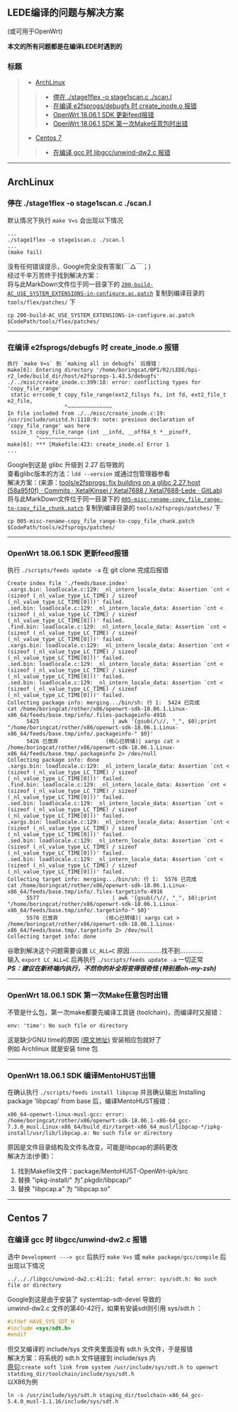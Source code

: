 ## LEDE编译的问题与解决方案
(或可用于OpenWrt)  

**本文的所有问题都是在编译LEDE时遇到的**  

### 标题
>+ [ArchLinux](#archlinux)
>>+ [停在 ./stage1flex -o stage1scan.c ./scan.l](#停在-stage1flex--o-stage1scanc-scanl)
>>+ [在编译 e2fsprogs/debugfs 时 create_inode.o 报错](#在编译-e2fsprogsdebugfs-时-create_inodeo-报错)
>>+ [OpenWrt 18.06.1 SDK 更新feed报错](#openwrt-18061-sdk-更新feed报错)
>>+ [OpenWrt 18.06.1 SDK 第一次Make任意包时出错](#openwrt-18061-sdk-第一次make任意包时出错)
>+ [Centos 7](#centos-7)
>>+ [在编译 gcc 时 libgcc/unwind-dw2.c 报错](#在编译-gcc-时-libgccunwind-dw2c-报错)
---

## ArchLinux
### **停在 ./stage1flex -o stage1scan.c ./scan.l**  
默认情况下执行 `make V=s` 会出现以下情况
```
...  
./stage1flex -o stage1scan.c ./scan.l  
...  
(make fail)
```
没有任何错误提示，Google完全没有答案(￣△￣；)  
经过千辛万苦终于找到解决方案：  
将与此MarkDown文件位于同一目录下的 [`200-build-AC_USE_SYSTEM_EXTENSIONS-in-configure.ac.patch`](200-build-AC_USE_SYSTEM_EXTENSIONS-in-configure.ac.patch) 复制到编译目录的 `tools/flex/patches/` 下  
``` shell
cp 200-build-AC_USE_SYSTEM_EXTENSIONS-in-configure.ac.patch $CodePath/tools/flex/patches/
```

---

### **在编译 e2fsprogs/debugfs 时 create_inode.o 报错**  
```
执行 `make V=s` 到 `making all in debugfs` 后报错：
make[6]: Entering directory '/home/boringcat/BPI/R2/LEDE/bpi-r2_lede/build_dir/host/e2fsprogs-1.43.5/debugfs'
./../misc/create_inode.c:399:18: error: conflicting types for 'copy_file_range'
 static errcode_t copy_file_range(ext2_filsys fs, int fd, ext2_file_t e2_file,
                  ^~~~~~~~~~~~~~~
In file included from ./../misc/create_inode.c:19:
/usr/include/unistd.h:1110:9: note: previous declaration of 'copy_file_range' was here
 ssize_t copy_file_range (int __infd, __off64_t *__pinoff,
         ^~~~~~~~~~~~~~~
make[6]: *** [Makefile:423: create_inode.o] Error 1
...
```
Google到这是 glibc 升级到 2.27 后导致的  
查看glibc版本的方法：`ldd --version` 或通过包管理器参看  
解决方案：(来源：[tools/e2fsprogs: fix building on a glibc 2.27 host (58a95f0f) · Commits · XetalKinsei / Xetal7688 / Xetal7688-Lede · GitLab](http://xetal.ddns.net:81/Kinsei/Xetal7688/Xetal7688-Lede/commit/58a95f0f8ff768b43d68eed2b6a786e0f40f723b))  
将与此MarkDown文件位于同一目录下的 [`005-misc-rename-copy_file_range-to-copy_file_chunk.patch`](005-misc-rename-copy_file_range-to-copy_file_chunk.patch) 复制到编译目录的 `tools/e2fsprogs/patches/` 下  
``` shell
cp 005-misc-rename-copy_file_range-to-copy_file_chunk.patch $CodePath/tools/e2fsprogs/patches/
```  

---

### **OpenWrt 18.06.1 SDK 更新feed报错**  
执行 `./scripts/feeds update -a` 在 git clone 完成后报错
``` shell
Create index file './feeds/base.index' 
.xargs.bin: loadlocale.c:129: _nl_intern_locale_data: Assertion `cnt < (sizeof (_nl_value_type_LC_TIME) / sizeof (_nl_value_type_LC_TIME[0]))' failed.
.sed.bin: loadlocale.c:129: _nl_intern_locale_data: Assertion `cnt < (sizeof (_nl_value_type_LC_TIME) / sizeof (_nl_value_type_LC_TIME[0]))' failed.
.find.bin: loadlocale.c:129: _nl_intern_locale_data: Assertion `cnt < (sizeof (_nl_value_type_LC_TIME) / sizeof (_nl_value_type_LC_TIME[0]))' failed.
.xargs.bin: loadlocale.c:129: _nl_intern_locale_data: Assertion `cnt < (sizeof (_nl_value_type_LC_TIME) / sizeof (_nl_value_type_LC_TIME[0]))' failed.
.sed.bin: loadlocale.c:129: _nl_intern_locale_data: Assertion `cnt < (sizeof (_nl_value_type_LC_TIME) / sizeof (_nl_value_type_LC_TIME[0]))' failed.
.sed.bin: loadlocale.c:129: _nl_intern_locale_data: Assertion `cnt < (sizeof (_nl_value_type_LC_TIME) / sizeof (_nl_value_type_LC_TIME[0]))' failed.
Collecting package info: merging.../bin/sh: 行 1:  5424 已完成               cat /home/boringcat/rother/x86/openwrt-sdk-18.06.1.Linux-x86_64/feeds/base.tmp/info/.files-packageinfo-4916
      5425                       | awk '{gsub(/\//, "_", $0);print "/home/boringcat/rother/x86/openwrt-sdk-18.06.1.Linux-x86_64/feeds/base.tmp/info/.packageinfo-" $0}'
      5426 已放弃               (核心已转储)| xargs cat > /home/boringcat/rother/x86/openwrt-sdk-18.06.1.Linux-x86_64/feeds/base.tmp/.packageinfo 2> /dev/null
Collecting package info: done
.xargs.bin: loadlocale.c:129: _nl_intern_locale_data: Assertion `cnt < (sizeof (_nl_value_type_LC_TIME) / sizeof (_nl_value_type_LC_TIME[0]))' failed.
.find.bin: loadlocale.c:129: _nl_intern_locale_data: Assertion `cnt < (sizeof (_nl_value_type_LC_TIME) / sizeof (_nl_value_type_LC_TIME[0]))' failed.
.sed.bin: loadlocale.c:129: _nl_intern_locale_data: Assertion `cnt < (sizeof (_nl_value_type_LC_TIME) / sizeof (_nl_value_type_LC_TIME[0]))' failed.
.xargs.bin: loadlocale.c:129: _nl_intern_locale_data: Assertion `cnt < (sizeof (_nl_value_type_LC_TIME) / sizeof (_nl_value_type_LC_TIME[0]))' failed.
.sed.bin: loadlocale.c:129: _nl_intern_locale_data: Assertion `cnt < (sizeof (_nl_value_type_LC_TIME) / sizeof (_nl_value_type_LC_TIME[0]))' failed.
.sed.bin: loadlocale.c:129: _nl_intern_locale_data: Assertion `cnt < (sizeof (_nl_value_type_LC_TIME) / sizeof (_nl_value_type_LC_TIME[0]))' failed.
Collecting target info: merging.../bin/sh: 行 1:  5576 已完成               cat /home/boringcat/rother/x86/openwrt-sdk-18.06.1.Linux-x86_64/feeds/base.tmp/info/.files-targetinfo-4916
      5577                       | awk '{gsub(/\//, "_", $0);print "/home/boringcat/rother/x86/openwrt-sdk-18.06.1.Linux-x86_64/feeds/base.tmp/info/.targetinfo-" $0}'
      5578 已放弃               (核心已转储)| xargs cat > /home/boringcat/rother/x86/openwrt-sdk-18.06.1.Linux-x86_64/feeds/base.tmp/.targetinfo 2> /dev/null
Collecting target info: done
```
谷歌到解决这个问题需要设置 `LC_ALL=C` 原因..................找不到.............  
输入 `export LC_ALL=C` 后再执行 `./scripts/feeds update -a` 一切正常  
_**PS：建议在新终端内执行，不然你的补全将变得很奇怪 (特别是oh-my-zsh)**_

---

### **OpenWrt 18.06.1 SDK 第一次Make任意包时出错**  
不管是什么包，第一次make都要先编译工具链 (toolchain)，而编译时又报错：
``` shell
env: 'time': No such file or directory
```
这是缺少GNU time的原因 [(原文地址)](https://bugs.openwrt.org/index.php?do=details&task_id=1918&status%5B0%5D=&pagenum=2) 安装相应包就好了  
例如 Archlinux 就是安装 time 包

---

### **OpenWrt 18.06.1 SDK 编译MentoHUST出错**  
在确认执行 `./scripts/feeds install libpcap` 并且确认输出 Installing package 'libpcap' from base 后，编译MentoHUST报错：
``` shell
x86_64-openwrt-linux-musl-gcc: error: /home/boringcat/rother/x86/openwrt-sdk-18.06.1-x86-64_gcc-7.3.0_musl.Linux-x86_64/build_dir/target-x86_64_musl/libpcap-*/ipkg-install/usr/lib/libpcap.a: No such file or directory
```
原因是文件目录结构及文件名改变，可能是libpcap的源码更改  
解决方法(步骤)：  
1. 找到Makefile文件：package/MentoHUST-OpenWrt-ipk/src
2. 替换 "ipkg-install/" 为".pkgdir/libpcap/"
3. 替换 "libpcap.a" 为 "libpcap.so"

---

## Centos 7
### **在编译 gcc 时 libgcc/unwind-dw2.c 报错**  
选中 `Development ---> gcc` 后执行 `make V=s` 或 `make package/gcc/compile` 后出现以下情况
``` shell
../.././libgcc/unwind-dw2.c:41:21: fatal error: sys/sdt.h: No such file or directory
```
Google到这是由于安装了 systemtap-sdt-devel 导致的  
unwind-dw2.c 文件的第40-42行，如果有安装sdt则引用 sys/sdt.h ：
``` C
#ifdef HAVE_SYS_SDT_H
#include <sys/sdt.h>
#endif
```
但交叉编译的 include/sys 文件夹里面没有 sdt.h 头文件，于是报错  
解决方案：将系统的 sdt.h 文件链接到 include/sys 内  
[原句](https://github.com/openwrt/packages/issues/296#issuecomment-371704322):`create soft link from system /usr/include/sys/sdt.h to openwrt statding_dir/toolchain/include/sys/sdt.h`  
以X86为例  
``` shell
ln -s /usr/include/sys/sdt.h staging_dir/toolchain-x86_64_gcc-5.4.0_musl-1.1.16/include/sys/sdt.h
```